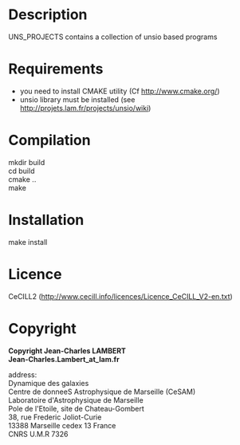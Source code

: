 
# Description
UNS_PROJECTS contains a collection of unsio based programs

# Requirements
- you need to install CMAKE utility (Cf http://www.cmake.org/)
- unsio library must be installed (see http://projets.lam.fr/projects/unsio/wiki)

# Compilation
mkdir build  
cd build   
cmake ..  
make  

# Installation
make install

# Licence
CeCILL2 (http://www.cecill.info/licences/Licence_CeCILL_V2-en.txt)

# Copyright
**Copyright Jean-Charles LAMBERT**     
**Jean-Charles.Lambert_at_lam.fr**     

address:  
Dynamique des galaxies   
Centre de donneeS Astrophysique de Marseille (CeSAM)   
Laboratoire d'Astrophysique de Marseille   
Pole de l'Etoile, site de Chateau-Gombert    
38, rue Frederic Joliot-Curie   
13388 Marseille cedex 13 France   
CNRS U.M.R 7326   
